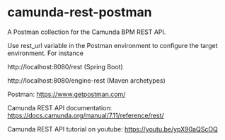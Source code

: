 # camunda-rest-postmanA Postman collection for the Camunda BPM REST API.Use rest_url variable in the Postman environment to configure the target environment. For instance http://localhost:8080/rest (Spring Boot)http://localhost:8080/engine-rest (Maven archetypes)Postman:https://www.getpostman.com/Camunda REST API documentation:https://docs.camunda.org/manual/7.11/reference/rest/Camunda REST API tutorial on youtube:https://youtu.be/ypX90aQScOQ